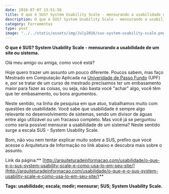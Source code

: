 ```yaml
---
date: 2016-07-07 13:51:58
title: O que é SUS? System Usability Scale - mensurando a usabilidade de um site ou sistema
description: O que é SUS? System Usability Scale - mensurando a usabilidade de um site ou sistema
category: Ferramentas
type: post
image: "../../static/assets/img/July2016/sus-system-usability-scale.png"
---
```


**O que é SUS? System Usability Scale - mensurando a usabilidade de um site ou sistema.**

Olá meu amigo ou amiga, como você está?

Hoje quero trazer um assunto um pouco diferente. Poucos sabem, mas faço Mestrado em Computação Aplicada na [Univeridade de Passo Fundo](http://www.upf.br) (UPF) e, por se tratar de um curso de mestrado precisamos ter um embasamento maior para fazer as coisas, ou seja, não basta você "achar" algo, você têm que ter embasamento, ou bons argumentos.

Neste sentido, na linha de pesquisa em que atuo, trabalhamos muito com questões de usabilidade. Você sabe que usabilidade é sempre algo relevante no desenvolvimento de sistemas, sendo um divisor de águas entre algo utilizável ou um fracasso completo. Mas você já se perguntou como seria possível mensurar a usabilidade de um sistema? Neste sentido surge a escala SUS - System Usability Scale.

Bom, não vou nem tentar explicar muito sobre a SUS, prefiro que você acesse o Arquitetura de Informação no link abaixo e descubra mais sobre o assunto.

Link da página:** [http://arquiteturadeinformacao.com/usabilidade/o-que-e-o-sus-system-usability-scale-e-como-usa-lo-em-seu-site/](http://arquiteturadeinformacao.com/usabilidade/o-que-e-o-sus-system-usability-scale-e-como-usa-lo-em-seu-site/)**

**Tags: usabilidade; escala; medir; mensurar; SUS; System Usability Scale.**
